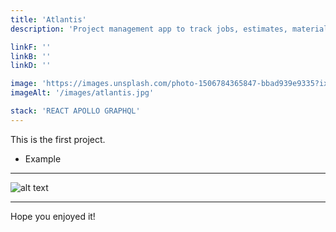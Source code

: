 ```yaml
---
title: 'Atlantis'
description: 'Project management app to track jobs, estimates, materials, and progress.'

linkF: ''
linkB: ''
linkD: ''

image: 'https://images.unsplash.com/photo-1506784365847-bbad939e9335?ixid=MXwxMjA3fDB8MHxwaG90by1wYWdlfHx8fGVufDB8fHw%3D&ixlib=rb-1.2.1&auto=format&fit=crop&w=1948&q=80'
imageAlt: '/images/atlantis.jpg'

stack: 'REACT APOLLO GRAPHQL'
---
```


This is the first project.

- Example

---

![alt text](https://images.unsplash.com/photo-1522124624696-7ea32eb9592c?ixid=MXwxMjA3fDB8MHxwaG90by1wYWdlfHx8fGVufDB8fHw%3D&ixlib=rb-1.2.1&auto=format&fit)

---

Hope you enjoyed it!
